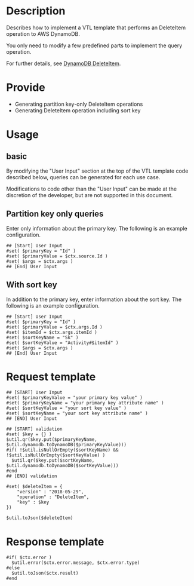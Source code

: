 # Description
Describes how to implement a VTL template that performs an DeleteItem operation to AWS DynamoDB.

You only need to modify a few predefined parts to implement the query operation.

For further details, see [DynamoDB DeleteItem](https://docs.aws.amazon.com/amazondynamodb/latest/APIReference/API_DeleteItem.html).

# Provide
- Generating partition key-only DeleteItem operations
- Generating DeleteItem operation including sort key

# Usage
## basic
By modifying the "User Input" section at the top of the VTL template code described below, queries can be generated for each use case.

Modifications to code other than the "User Input" can be made at the discretion of the developer, but are not supported in this document.

## Partition key only queries
Enter only information about the primary key. The following is an example configuration.
```velocity
## [Start] User Input
#set( $primaryKey = "Id" )
#set( $primaryValue = $ctx.source.Id )
#set( $args = $ctx.args )
## [End] User Input
```

## With sort key
In addition to the primary key, enter information about the sort key. The following is an example configuration.
```velocity
## [Start] User Input
#set( $primaryKey = "Id" )
#set( $primaryValue = $ctx.args.Id )
#set( $itemId = $ctx.args.itemId )
#set( $sortKeyName = "Sk" )
#set( $sortKeyValue = "Activity#$itemId" )
#set( $args = $ctx.args )
## [End] User Input
```

# Request template
```velocity
## [START] User Input
#set( $primaryKeyValue = "your primary key value" )
#set( $primaryKeyName = "your primary key attribute name" )
#set( $sortKeyValue = "your sort key value" )
#set( $sortKeyName = "your sort key attribute name" )
## [END] User Input

## [START] validation
#set( $key = {} )
$util.qr($key.put($primaryKeyName, $util.dynamodb.toDynamoDB($primaryKeyValue)))
#if( !$util.isNullOrEmpty($sortKeyName) && !$util.isNullOrEmpty($sortKeyValue) )
  $util.qr($key.put($sortKeyName, $util.dynamodb.toDynamoDB($sortKeyValue)))
#end
## [END] validation

#set( $deleteItem = {
    "version" : "2018-05-29",
    "operation" : "DeleteItem",
    "key" : $key
})

$util.toJson($deleteItem)
```
# Response template
```velocity
#if( $ctx.error )
  $util.error($ctx.error.message, $ctx.error.type)
#else
  $util.toJson($ctx.result)
#end
```
